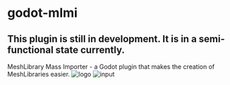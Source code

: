 # godot-mlmi
## This plugin is still in development. It is in a semi-functional state currently.
MeshLibrary Mass Importer - a Godot plugin that makes the creation of MeshLibraries easier.
![logo](https://github.com/user-attachments/assets/00d6e356-7d0d-4e99-af37-0b183a6338c7)
![input](https://github.com/user-attachments/assets/5308960f-700b-43e4-8b74-0f661e551728)
